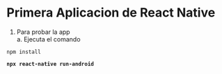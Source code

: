 # Primera Aplicacion de React Native

1. Para probar la app <br />
    a. Ejecuta el comando

```
npm install
```

<b Corre la aplicacion >

```
npx react-native run-android
```

